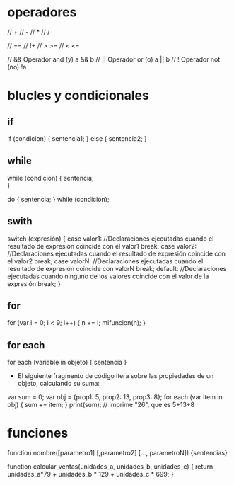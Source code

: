 # operadores

//  +
//  -
//  *
//  /

//  ==
//  !+
//  > >=
//  < <=

//  &&	Operador and (y)	a && b
//  ||	Operador or (o)	a || b
//  !	Operador not (no)	!a


# blucles y condicionales
## if
if (condicion) {
    sentencia1;
} else {
    sentencia2;
}
## while
while (condicion)
{
    sentencia;    
}

do
{
    sentencia;
}
while (condición);
## swith
switch (expresión) {
    case valor1:
      //Declaraciones ejecutadas cuando el resultado de expresión coincide con el valor1
      break;
    case valor2:
      //Declaraciones ejecutadas cuando el resultado de expresión coincide con el valor2
      break;
    case valorN:
      //Declaraciones ejecutadas cuando el resultado de expresión coincide con valorN
      break;
    default:
      //Declaraciones ejecutadas cuando ninguno de los valores coincide con el valor de la expresión
      break;
}   

## for
for (var i = 0; i < 9; i++) {
    n += i;
    mifuncion(n);
}
## for each
for each (variable in objeto)
{
    sentencia
}

- El siguiente fragmento de código itera sobre las propiedades de un objeto, calculando su suma:

var sum = 0;
var obj = {prop1: 5, prop2: 13, prop3: 8};
for each (var item in obj) {
  sum += item;
}
print(sum); // imprime "26", que es 5+13+8

# funciones

function nombre([parametro1] [,parametro2] [..., parametroN]) {sentencias}

function calcular_ventas(unidades_a, unidades_b, unidades_c) {
    return unidades_a*79 + unidades_b * 129 + unidades_c * 699;
}